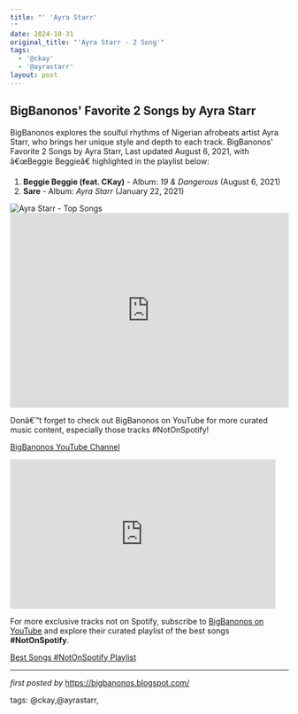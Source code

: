 ```yaml
---
title: "' 'Ayra Starr'
'"
date: 2024-10-31
original_title: "'Ayra Starr - 2 Song'"
tags:
  - '@ckay'
  - '@ayrastarr'
layout: post
---
```

<h2>BigBanonos' Favorite 2 Songs by Ayra Starr</h2>
<p>BigBanonos explores the soulful rhythms of Nigerian afrobeats artist Ayra Starr, who brings her unique style and depth to each track. BigBanonos' Favorite 2 Songs by Ayra Starr, Last updated August 6, 2021, with â€œBeggie Beggieâ€ highlighted in the playlist below:</p> <ol> <li><strong>Beggie Beggie (feat. CKay)</strong> - Album: <em>19 & Dangerous</em> (August 6, 2021)</li> <li><strong>Sare</strong> - Album: <em>Ayra Starr</em> (January 22, 2021)</li>
</ol> <img alt="Ayra Starr - Top Songs" src="https://ladunliadinews.com/wp-content/uploads/2024/10/IMG_2538.jpeg" /> <div> <iframe allow="autoplay; clipboard-write; encrypted-media; fullscreen; picture-in-picture" allowfullscreen="" frameborder="0" height="352" loading="lazy" src="https://open.spotify.com/embed/playlist/2eBhAvmDfk9aT6oQIXE93F?utm_source=generator" width="100%"></iframe>
</div> <p>Donâ€™t forget to check out BigBanonos on YouTube for more curated music content, especially those tracks #NotOnSpotify!</p>
<p><a href="https://www.youtube.com/@BigBanonos">BigBanonos YouTube Channel</a></p>
<iframe frameborder="0" height="270" src="https://youtube.com/embed/Gm1bpmNKII0" width="480"></iframe>

<!--Subscribe and Playlist Links-->
<div>
    <p>For more exclusive tracks not on Spotify, subscribe to <a href="https://www.youtube.com/@BigBanonos" target="_blank">BigBanonos on YouTube</a> and explore their curated playlist of the best songs <strong>#NotOnSpotify</strong>.</p>
    <p><a href="https://www.youtube.com/playlist?list=PLtuNtuTatqI0kFahUCbtbfenC_ET5O_tr" target="_blank">Best Songs #NotOnSpotify Playlist<br /></a></p></div>

<hr />

<p><em>first posted by</em> <a href="https://bigbanonos.blogspot.com/" rel="noopener" target="_new">https://bigbanonos.blogspot.com/</a></p>

<p>tags: @ckay,@ayrastarr,</p>

